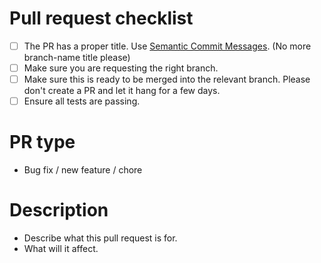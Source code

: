 # Pull request checklist

- [ ] The PR has a proper title. Use [Semantic Commit Messages](https://seesparkbox.com/foundry/semantic_commit_messages). (No more branch-name title please)
- [ ] Make sure you are requesting the right branch.
- [ ] Make sure this is ready to be merged into the relevant branch. Please don't create a PR and let it hang for a few days.
- [ ] Ensure all tests are passing.

# PR type

- Bug fix / new feature / chore

# Description

- Describe what this pull request is for.
- What will it affect.
